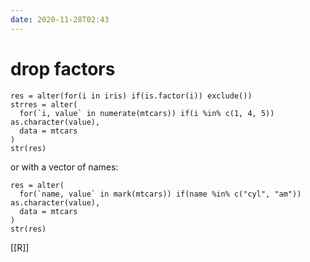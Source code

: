 ```yaml
---
date: 2020-11-28T02:43
---
```


# drop factors

    res = alter(for(i in iris) if(is.factor(i)) exclude())
    strres = alter(
      for(`i, value` in numerate(mtcars)) if(i %in% c(1, 4, 5)) as.character(value),
      data = mtcars
    )
    str(res)
    
or with a vector of names:
   
    res = alter(
      for(`name, value` in mark(mtcars)) if(name %in% c("cyl", "am")) as.character(value),
      data = mtcars
    )
    str(res)

[[R]]